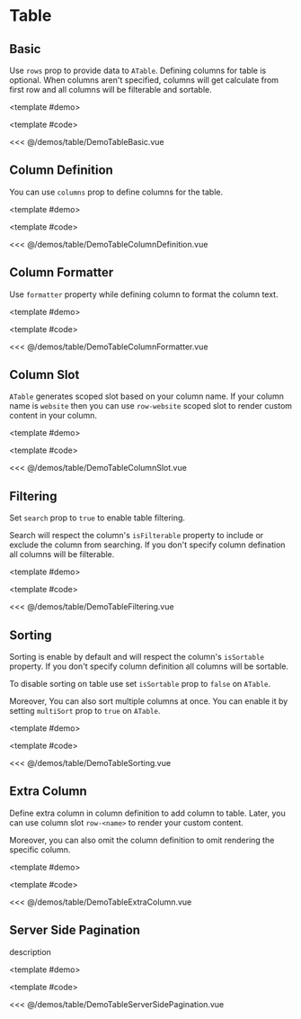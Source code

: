 # Table

<!-- 👉 Basic -->
<Demo>

## Basic

Use `rows` prop to provide data to `ATable`. Defining columns for table is optional. When columns aren't specified, columns will get calculate from first row and all columns will be filterable and sortable.

<template #demo>
    <div class="cards-demo-container">
        <DemoTableBasic />
    </div>
</template>

<template #code>

<<< @/demos/table/DemoTableBasic.vue

</template>

</Demo>

<!-- 👉 Column Definition -->
<Demo>

## Column Definition

You can use `columns` prop to define columns for the table.

<template #demo>
    <div class="cards-demo-container">
        <DemoTableColumnDefinition />
    </div>
</template>

<template #code>

<<< @/demos/table/DemoTableColumnDefinition.vue

</template>

</Demo>

<!-- 👉 Column Formatter -->
<Demo>

## Column Formatter

Use `formatter` property while defining column to format the column text.

<template #demo>
    <div class="cards-demo-container">
        <DemoTableColumnFormatter />
    </div>
</template>

<template #code>

<<< @/demos/table/DemoTableColumnFormatter.vue

</template>

</Demo>

<!-- 👉 Column Slot -->
<Demo>

## Column Slot

`ATable` generates scoped slot based on your column name. If your column name is `website` then you can use `row-website` scoped slot to render custom content in your column.

<template #demo>
    <div class="cards-demo-container">
        <DemoTableColumnSlot />
    </div>
</template>

<template #code>

<<< @/demos/table/DemoTableColumnSlot.vue

</template>

</Demo>

<!-- 👉 Filtering -->
<Demo>

## Filtering

Set `search` prop to `true` to enable table filtering.

Search will respect the column's `isFilterable` property to include or exclude the column from searching. If you don't specify column defination all columns will be filterable.

<template #demo>
    <div class="cards-demo-container">
        <DemoTableFiltering />
    </div>
</template>

<template #code>

<<< @/demos/table/DemoTableFiltering.vue

</template>

</Demo>

<!-- 👉 Sorting -->
<Demo>

## Sorting

Sorting is enable by default and will respect the column's `isSortable` property. If you don't specify column definition all columns will be sortable.

To disable sorting on table use set `isSortable` prop to `false` on `ATable`.

Moreover, You can also sort multiple columns at once. You can enable it by setting `multiSort` prop to `true` on `ATable`.

<template #demo>
    <div class="cards-demo-container">
        <DemoTableSorting />
    </div>
</template>

<template #code>

<<< @/demos/table/DemoTableSorting.vue

</template>

</Demo>

<!-- 👉 Extra Column -->
<Demo>

## Extra Column

Define extra column in column definition to add column to table. Later, you can use column slot `row-<name>` to render your custom content.

Moreover, you can also omit the column definition to omit rendering the specific column.

<template #demo>
    <div class="cards-demo-container">
        <DemoTableExtraColumn />
    </div>
</template>

<template #code>

<<< @/demos/table/DemoTableExtraColumn.vue

</template>

</Demo>

<!-- 👉 Server Side Pagination -->
<Demo>

## Server Side Pagination

description

<template #demo>
    <DemoTableServerSidePagination />
</template>

<template #code>

<<< @/demos/table/DemoTableServerSidePagination.vue

</template>

</Demo>
